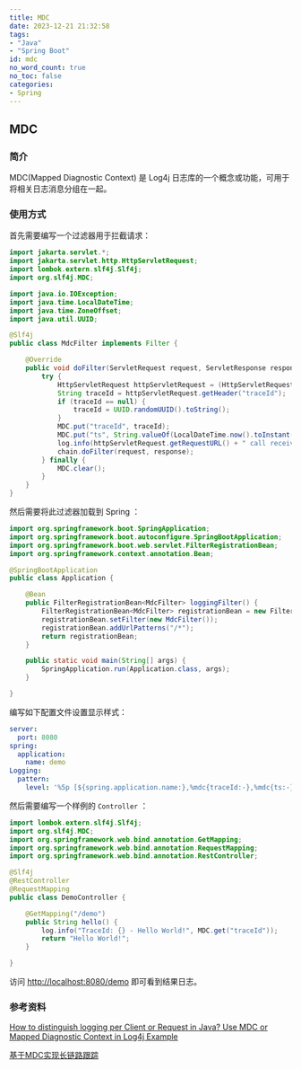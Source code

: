 ```yaml
---
title: MDC
date: 2023-12-21 21:32:58
tags:
- "Java"
- "Spring Boot"
id: mdc
no_word_count: true
no_toc: false
categories: 
- Spring
---
```


## MDC

### 简介

MDC(Mapped Diagnostic Context) 是 Log4j 日志库的一个概念或功能，可用于将相关日志消息分组在一起。

### 使用方式

首先需要编写一个过滤器用于拦截请求：

```java
import jakarta.servlet.*;
import jakarta.servlet.http.HttpServletRequest;
import lombok.extern.slf4j.Slf4j;
import org.slf4j.MDC;

import java.io.IOException;
import java.time.LocalDateTime;
import java.time.ZoneOffset;
import java.util.UUID;

@Slf4j
public class MdcFilter implements Filter {

    @Override
    public void doFilter(ServletRequest request, ServletResponse response, FilterChain chain) throws IOException, ServletException {
        try {
            HttpServletRequest httpServletRequest = (HttpServletRequest) request;
            String traceId = httpServletRequest.getHeader("traceId");
            if (traceId == null) {
                traceId = UUID.randomUUID().toString();
            }
            MDC.put("traceId", traceId);
            MDC.put("ts", String.valueOf(LocalDateTime.now().toInstant(ZoneOffset.UTC).toEpochMilli()));
            log.info(httpServletRequest.getRequestURL() + " call received");
            chain.doFilter(request, response);
        } finally {
            MDC.clear();
        }
    }
}
```

然后需要将此过滤器加载到 Spring ：

```java
import org.springframework.boot.SpringApplication;
import org.springframework.boot.autoconfigure.SpringBootApplication;
import org.springframework.boot.web.servlet.FilterRegistrationBean;
import org.springframework.context.annotation.Bean;

@SpringBootApplication
public class Application {

    @Bean
    public FilterRegistrationBean<MdcFilter> loggingFilter() {
        FilterRegistrationBean<MdcFilter> registrationBean = new FilterRegistrationBean<>();
        registrationBean.setFilter(new MdcFilter());
        registrationBean.addUrlPatterns("/*");
        return registrationBean;
    }

    public static void main(String[] args) {
        SpringApplication.run(Application.class, args);
    }

}
```

编写如下配置文件设置显示样式：

```yaml
server:
  port: 8080
spring:
  application:
    name: demo
Logging:
  pattern:
    level: '%5p [${spring.application.name:},%mdc{traceId:-},%mdc{ts:-}]'
```

然后需要编写一个样例的 `Controller` ：

```java
import lombok.extern.slf4j.Slf4j;
import org.slf4j.MDC;
import org.springframework.web.bind.annotation.GetMapping;
import org.springframework.web.bind.annotation.RequestMapping;
import org.springframework.web.bind.annotation.RestController;

@Slf4j
@RestController
@RequestMapping
public class DemoController {

    @GetMapping("/demo")
    public String hello() {
        log.info("TraceId: {} - Hello World!", MDC.get("traceId"));
        return "Hello World!";
    }

}
```

访问 [http://localhost:8080/demo](http://localhost:8080/demo) 即可看到结果日志。

### 参考资料

[How to distinguish logging per Client or Request in Java? Use MDC or Mapped Diagnostic Context in Log4j Example](https://javarevisited.blogspot.com/2017/04/log4j-tips-use-mdc-or-mapped-dignostic-context-to-log-per-client-or-request.html#axzz8MVOI3ez5)

[基于MDC实现长链路跟踪](https://www.bilibili.com/video/BV1cN4y187Xj)

